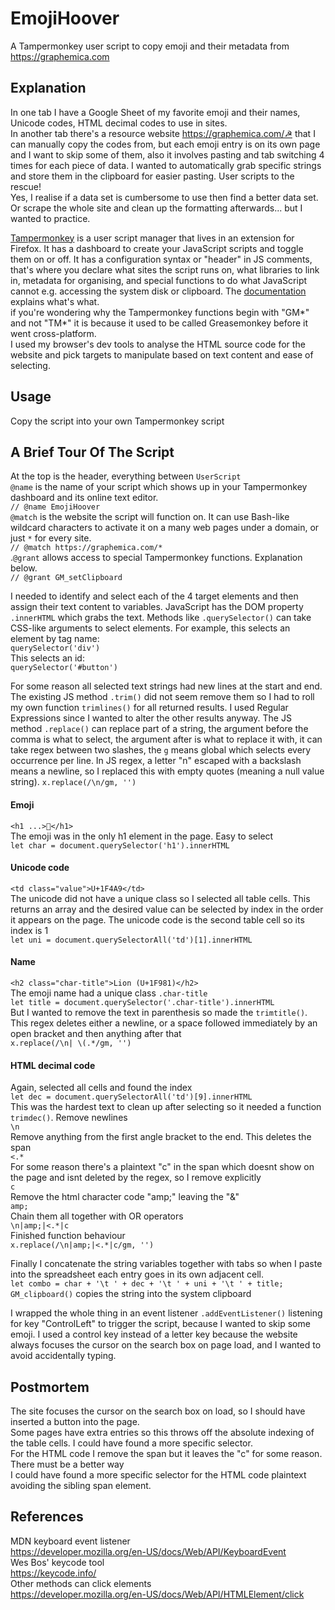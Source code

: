 # EmojiHoover

A Tampermonkey user script to copy emoji and their metadata from https://graphemica.com

## Explanation

In one tab I have a Google Sheet of my favorite emoji and their names, Unicode codes, HTML decimal codes to use in sites.  
In another tab there's a resource website https://graphemica.com/☭ that I can manually copy the codes from, but each emoji entry is on its own page and I want to skip some of them, also it involves pasting and tab switching 4 times for each piece of data. I wanted to automatically grab specific strings and store them in the clipboard for easier pasting. User scripts to the rescue!  
Yes, I realise if a data set is cumbersome to use then find a better data set. Or scrape the whole site and clean up the formatting afterwards... but I wanted to practice.

[Tampermonkey](https://www.tampermonkey.net/) is a user script manager that lives in an extension for Firefox. It has a dashboard to create your JavaScript scripts and toggle them on or off. It has a configuration syntax or "header" in JS comments, that's where you declare what sites the script runs on, what libraries to link in, metadata for organising, and special functions to do what JavaScript cannot e.g. accessing the system disk or clipboard. The [documentation](https://www.tampermonkey.net/documentation.php) explains what's what.  
if you're wondering why the Tampermonkey functions begin with "GM*" and not "TM*" it is because it used to be called Greasemonkey before it went cross-platform.  
I used my browser's dev tools to analyse the HTML source code for the website and pick targets to manipulate based on text content and ease of selecting.

## Usage

Copy the script into your own Tampermonkey script

## A Brief Tour Of The Script

At the top is the header, everything between `UserScript`  
`@name` is the name of your script which shows up in your Tampermonkey dashboard and its online text editor.  
`// @name EmojiHoover`  
`@match` is the website the script will function on. It can use Bash-like wildcard characters to activate it on a many web pages under a domain, or just `*` for every site.  
`// @match https://graphemica.com/*`  
.`@grant` allows access to special Tampermonkey functions. Explanation below.  
`// @grant GM_setClipboard`

I needed to identify and select each of the 4 target elements and then assign their text content to variables. JavaScript has the DOM property `.innerHTML` which grabs the text. Methods like `.querySelector()` can take CSS-like arguments to select elements.
For example, this selects an element by tag name:  
`querySelector('div')`  
This selects an id:  
`querySelector('#button')`

For some reason all selected text strings had new lines at the start and end. The existing JS method `.trim()` did not seem remove them so I had to roll my own function `trimlines()` for all returned results. I used Regular Expressions since I wanted to alter the other results anyway. The JS method `.replace()` can replace part of a string, the argument before the comma is what to select, the argument after is what to replace it with, it can take regex between two slashes, the `g` means global which selects every occurrence per line. In JS regex, a letter "n" escaped with a backslash means a newline, so I replaced this with empty quotes (meaning a null value string).
`x.replace(/\n/gm, '')`

#### Emoji

`<h1 ...>🐀</h1>`  
The emoji was in the only h1 element in the page. Easy to select  
`let char = document.querySelector('h1').innerHTML`

#### Unicode code

`<td class="value">U+1F4A9</td>`  
The unicode did not have a unique class so I selected all table cells. This returns an array and the desired value can be selected by index in the order it appears on the page. The unicode code is the second table cell so its index is 1  
`let uni = document.querySelectorAll('td')[1].innerHTML`

#### Name

`<h2 class="char-title">Lion (U+1F981)</h2>`  
The emoji name had a unique class `.char-title`  
`let title = document.querySelector('.char-title').innerHTML`  
But I wanted to remove the text in parenthesis so made the `trimtitle()`. This regex deletes either a newline, or a space followed immediately by an open bracket and then anything after that  
`x.replace(/\n| \(.*/gm, '')`

#### HTML decimal code

Again, selected all cells and found the index  
`let dec = document.querySelectorAll('td')[9].innerHTML`  
This was the hardest text to clean up after selecting so it needed a function `trimdec()`.
Remove newlines  
`\n`  
Remove anything from the first angle bracket to the end. This deletes the span  
`<.*`  
For some reason there's a plaintext "c" in the span which doesnt show on the page and isnt deleted by the regex, so I remove explicitly  
`c`  
Remove the html character code "amp;" leaving the "&"  
`amp;`  
Chain them all together with OR operators  
`\n|amp;|<.*|c`  
Finished function behaviour  
`x.replace(/\n|amp;|<.*|c/gm, '')`

Finally I concatenate the string variables together with tabs so when I paste into the spreadsheet each entry goes in its own adjacent cell.  
`let combo = char + '\t ' + dec + '\t ' + uni + '\t ' + title;`  
`GM_clipboard()` copies the string into the system clipboard

I wrapped the whole thing in an event listener `.addEventListener()` listening for key "ControlLeft" to trigger the script, because I wanted to skip some emoji. I used a control key instead of a letter key because the website always focuses the cursor on the search box on page load, and I wanted to avoid accidentally typing.

## Postmortem

The site focuses the cursor on the search box on load, so I should have inserted a button into the page.  
Some pages have extra entries so this throws off the absolute indexing of the table cells. I could have found a more specific selector.  
For the HTML code I remove the span but it leaves the "c" for some reason. There must be a better way  
I could have found a more specific selector for the HTML code plaintext avoiding the sibling span element.

## References

MDN keyboard event listener  
https://developer.mozilla.org/en-US/docs/Web/API/KeyboardEvent  
Wes Bos' keycode tool  
https://keycode.info/  
Other methods can click elements  
https://developer.mozilla.org/en-US/docs/Web/API/HTMLElement/click
